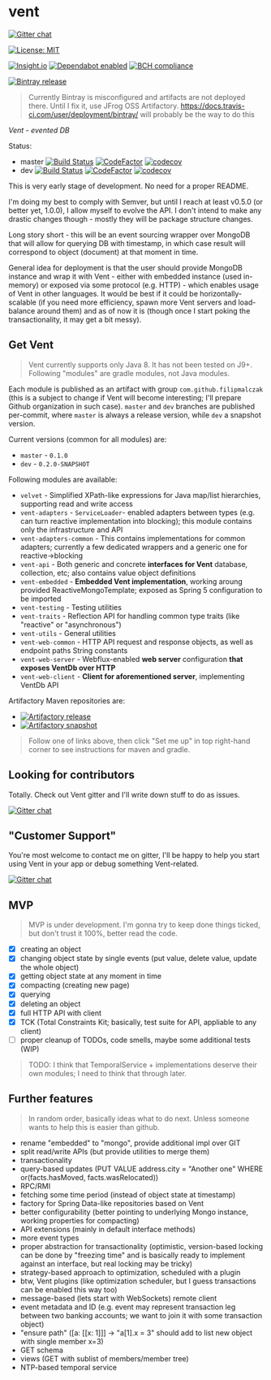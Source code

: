 # vent

[![Gitter chat](https://badges.gitter.im/gitterHQ/gitter.png)](https://gitter.im/vent-event-sourced-db/Lobby)

[![License: MIT](https://img.shields.io/badge/License-MIT-yellow.svg)](https://opensource.org/licenses/MIT)

[![Insight.io](https://www.insight.io/repoBadge/github.com/FilipMalczak/vent)](https://insight.io/github.com/FilipMalczak/vent)
[![Dependabot enabled](https://img.shields.io/badge/dependabot-enabled-yellow.svg)](https://dependabot.com)
[![BCH compliance](https://bettercodehub.com/edge/badge/FilipMalczak/vent?branch=dev)](https://bettercodehub.com/)

[![Bintray release](https://img.shields.io/badge/bintray-release-blue.svg) ](https://bintray.com/filipmalczak/maven/vent/_latestVersion)  

> Currently Bintray is misconfigured and artifacts are not deployed there.
> Until I fix it, use JFrog OSS Artifactory.
> https://docs.travis-ci.com/user/deployment/bintray/ will probably be the way to do this
 
_Vent - evented DB_

Status:
* master [![Build Status](https://travis-ci.org/FilipMalczak/vent.svg?branch=master)](https://travis-ci.org/FilipMalczak/vent) [![CodeFactor](https://www.codefactor.io/repository/github/filipmalczak/vent/badge/master)](https://www.codefactor.io/repository/github/filipmalczak/vent/overview/master) [![codecov](https://codecov.io/gh/FilipMalczak/vent/branch/master/graph/badge.svg)](https://codecov.io/gh/FilipMalczak/vent/branch/master)
* dev [![Build Status](https://travis-ci.org/FilipMalczak/vent.svg?branch=dev)](https://travis-ci.org/FilipMalczak/vent) [![CodeFactor](https://www.codefactor.io/repository/github/filipmalczak/vent/badge/dev)](https://www.codefactor.io/repository/github/filipmalczak/vent/overview/dev) [![codecov](https://codecov.io/gh/FilipMalczak/vent/branch/dev/graph/badge.svg)](https://codecov.io/gh/FilipMalczak/vent/branch/dev) 

This is very early stage of development. No need for a proper README.

I'm doing my best to comply with Semver, but until I reach at least v0.5.0 (or better yet, 1.0.0), I allow
myself to evolve the API. I don't intend to make any drastic changes though - mostly they will be package
structure changes.

Long story short - this will be an event sourcing wrapper over MongoDB that will allow for querying DB with timestamp,
in which case result will correspond to object (document) at that moment in time.

General idea for deployment is that the user should provide MongoDB instance and wrap it with Vent - either
with embedded instance (used in-memory) or exposed via some protocol (e.g. HTTP) - which enables usage
of Vent in other languages. It would be best if it could be horizontally-scalable (if you need more efficiency, spawn
more Vent servers and load-balance around them) and as of now it is (though once I start poking the transactionality,
it may get a bit messy).

## Get Vent

> Vent currently supports only Java 8. It has not been tested on J9+. Following "modules" are gradle modules,
> not Java modules.

Each module is published as an artifact with group `com.github.filipmalczak` (this is a subject to change if Vent will
become interesting; I'll prepare Github organization in such case). `master` and `dev` branches are published per-commit,
where `master` is always a release version, while `dev` a snapshot version.

Current versions (common for all modules) are:

- `master` - `0.1.0`
- `dev` - `0.2.0-SNAPSHOT`

Following modules are available:

- `velvet` - Simplified XPath-like expressions for Java map/list hierarchies, supporting read and write access
- `vent-adapters` - `ServiceLoader`- enabled adapters between types (e.g. can turn reactive implementation into 
blocking); this module contains only the infrastructure and API
- `vent-adapters-common` - This contains implementations for common adapters; currently a few dedicated wrappers and 
a generic one for reactive->blocking
- `vent-api` - Both generic and concrete **interfaces for Vent** database, collection, etc; also contains value
object definitions
- `vent-embedded` - **Embedded Vent implementation**, working aroung provided ReactiveMongoTemplate; exposed as
Spring 5 configuration to be imported
- `vent-testing` - Testing utilities
- `vent-traits` - Reflection API for handling common type traits (like "reactive" or "asynchronous")
- `vent-utils` - General utilities
- `vent-web-common` - HTTP API request and response objects, as well as endpoint paths String constants 
- `vent-web-server` - Webflux-enabled **web server** configuration **that exposes VentDb over HTTP**
- `vent-web-client` - **Client for aforementioned server**, implementing VentDb API

Artifactory Maven repositories are:

- [![Artifactory release](https://img.shields.io/badge/artifactory-release-blue.svg)](https://oss.jfrog.org/artifactory/webapp/#/artifacts/browse/tree/General/oss-release-local/com/github/filipmalczak)
- [![Artifactory snapshot](https://img.shields.io/badge/artifactory-snapshot-brightgreen.svg)](https://oss.jfrog.org/artifactory/webapp/#/artifacts/browse/tree/General/oss-snapshot-local/com/github/filipmalczak)

> Follow one of links above, then click "Set me up" in top right-hand corner to see instructions for maven and gradle.

## Looking for contributors

Totally. Check out Vent gitter and I'll write down stuff to do as issues.

[![Gitter chat](https://badges.gitter.im/gitterHQ/gitter.png)](https://gitter.im/vent-event-sourced-db/Lobby) 

## "Customer Support"

You're most welcome to contact me on gitter, I'll be happy to help you start using Vent in your app or debug something
Vent-related. 

[![Gitter chat](https://badges.gitter.im/gitterHQ/gitter.png)](https://gitter.im/vent-event-sourced-db/Lobby)

## MVP

> MVP is under development. I'm gonna try to keep done things ticked, but don't trust it 100%, better read the code.

- [x] creating an object
- [x] changing object state by single events (put value, delete value, update the whole object)
- [x] getting object state at any moment in time
- [x] compacting (creating new page)
- [x] querying
- [x] deleting an object
- [x] full HTTP API with client
- [x] TCK (Total Constraints Kit; basically, test suite for API, appliable to any client)
- [ ] proper cleanup of TODOs, code smells, maybe some additional tests (WIP)

> TODO: I think that TemporalService + implementations deserve their own modules; I need to think that through later.

## Further features

> In random order, basically ideas what to do next. Unless someone wants to help this is easier than github.

- rename "embedded" to "mongo", provide additional impl over GIT
- split read/write APIs (but provide utilities to merge them)
- transactionality
- query-based updates (PUT VALUE address.city = "Another one" WHERE or(facts.hasMoved, facts.wasRelocated))
- RPC/RMI
- fetching some time period (instead of object state at timestamp)
- factory for Spring Data-like repositories based on Vent
- better configurability (better pointing to underlying Mongo instance, working 
properties for compacting)
- API extensions (mainly in default interface methods)
- more event types
- proper abstraction for transactionality (optimistic, version-based locking can be done by "freezing time" and is 
basically ready to implement against an interface, but real locking may be tricky)
- strategy-based approach to optimization, scheduled with a plugin
- btw, Vent plugins (like optimization scheduler, but I guess transactions can be enabled this way too)
- message-based (lets start with WebSockets) remote client
- event metadata and ID (e.g. event may represent transaction leg between two banking accounts; we want to join it with 
some transaction object)
- "ensure path" ([a: [[x: 1]]] -> "a[1].x = 3" should add to list new object with single member x=3)
- GET schema
- views (GET with sublist of members/member tree)
- NTP-based temporal service